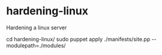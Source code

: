 # hardening-linux
Hardening a linux server

cd hardening-linux/
sudo puppet apply ./manifests/site.pp --modulepath=./modules/

